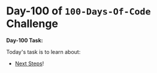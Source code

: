 
# Day-100 of `100-Days-Of-Code` Challenge

**Day-100 Task:**

Today's task is to learn about:

- [Next Steps](https://nextjs.org/learn/dashboard-app/next-steps)!
